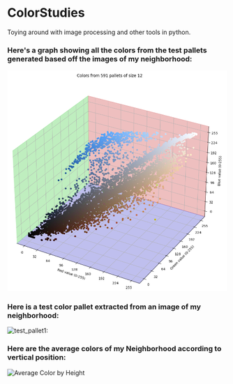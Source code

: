 # ColorStudies
Toying around with image processing and other tools in python.

### Here's a graph showing all the colors from the test pallets generated based off the images of my neighborhood:
![Pallet graph:](https://raw.githubusercontent.com/Mecknavorz/ColorStudies/main/pallets_graphed1.png)


### Here is a test color pallet extracted from an image of my neighborhood:

![test_pallet1:](https://user-images.githubusercontent.com/70495659/220018168-848d5001-820c-41d9-87fe-e0d335192b55.png)


### Here are the average colors of my Neighborhood according to vertical position:

![Average Color by Height](https://user-images.githubusercontent.com/70495659/218389787-08d211d7-5823-4fc2-855f-d86b735f4c1d.jpg)
